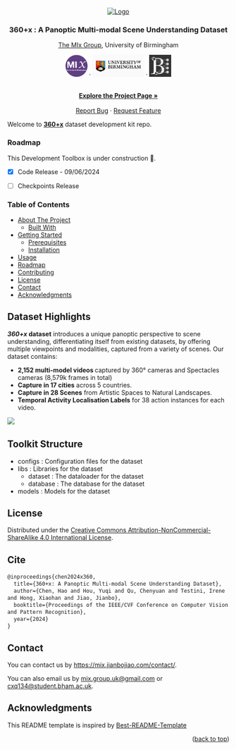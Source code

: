 
<!-- PROJECT LOGO -->
<br />
<div align="center">
  <a href="https://github.com/othneildrew/Best-README-Template">
    <img src="statics/favicon.ico" alt="Logo" width="80" height="80">
  </a>

  <h3 align="center">360+x : A Panoptic Multi-modal Scene Understanding Dataset</h3>

  
[The MIx Group](https://mix.jianbojiao.com/), University of Birmingham

<a href="https://mix.jianbojiao.com/"><img height=50 src="statics/mix_group.png"/></a> 
·
<a href="https://www.birmingham.ac.uk/"><img height=50 src="statics/2.-Positive-University-of-Birmingham-logo-on-white-background.jpg"/></a>
·
<a href="https://www.baskerville.ac.uk/"><img height=50 src="statics/baskerville.svg"></a>

<p align="center">
    <br /> 
    <a href="https://x360dataset.github.io/"><strong>Explore the Project Page »</strong></a>
    <br />
    <br />
    <a href="https://github.com/x360dataset/x360dataset-kit/issues">Report Bug</a>
    ·
    <a href="https://github.com/x360dataset/x360dataset-kit/issues">Request Feature</a>
  </p>
</div>


Welcome to [**360+x**](x360dataset.github.io) dataset development kit repo.

### Roadmap
This Development Toolbox is under construction 🚧.
- [x] Code Release - 09/06/2024
- [ ] Checkpoints Release


### Table of Contents
<ul>
<li>
  <a href="#about-the-project">About The Project</a>
  <ul>
    <li><a href="#built-with">Built With</a></li>
  </ul>
</li>
<li>
  <a href="#getting-started">Getting Started</a>
  <ul>
    <li><a href="#prerequisites">Prerequisites</a></li>
    <li><a href="#installation">Installation</a></li>
  </ul>
</li>
<li><a href="#usage">Usage</a></li>
<li><a href="#roadmap">Roadmap</a></li>
<li><a href="#contributing">Contributing</a></li>
<li><a href="#license">License</a></li>
<li><a href="#contact">Contact</a></li>
<li><a href="#acknowledgments">Acknowledgments</a></li>
</ul>



## Dataset Highlights


<b><i>360+x</i> dataset</b> introduces a unique panoptic perspective to scene understanding,
differentiating itself from existing datasets, by offering multiple viewpoints and modalities,
captured from a variety of scenes. Our dataset contains:


<ul>
<li><b>2,152 multi-model videos </b> captured by 360° cameras and Spectacles cameras (8,579k
    frames in total)

</li>
<li>
    <b>Capture in 17 cities</b> across 5 countries.
</li>
<li>
    <b>Capture in 28 Scenes</b> from Artistic Spaces to Natural Landscapes.
</li>
<li>
    <b>Temporal Activity Localisation Labels</b> for 38 action instances for each video.
</li>

</ul>

<img src="statics/overall.gif" />


## Toolkit Structure

- configs : Configuration files for the dataset
- libs : Libraries for the dataset
  - dataset : The dataloader for the dataset
  - database : The database for the dataset
- models : Models for the dataset


## License

Distributed under the <a href="https://creativecommons.org/licenses/by-nc-sa/4.0/">Creative Commons Attribution-NonCommercial-ShareAlike 4.0 International License</a>.



## Cite

```
@inproceedings{chen2024x360,
  title={360+x: A Panoptic Multi-modal Scene Understanding Dataset},
  author={Chen, Hao and Hou, Yuqi and Qu, Chenyuan and Testini, Irene and Hong, Xiaohan and Jiao, Jianbo},
  booktitle={Proceedings of the IEEE/CVF Conference on Computer Vision and Pattern Recognition},
  year={2024}
}
```
## Contact

You can contact us by https://mix.jianbojiao.com/contact/.

You can also email us by <a href="mailto:mix.group.uk@gmail.com">mix.group.uk@gmail.com</a> or <a href="mailto:cxq134@student.bham.ac.uk">cxq134@student.bham.ac.uk</a>.



<!-- ACKNOWLEDGMENTS -->
## Acknowledgments

This README template is inspired by [Best-README-Template](https://github.com/othneildrew/Best-README-Template)

<p align="right">(<a href="#readme-top">back to top</a>)</p>


